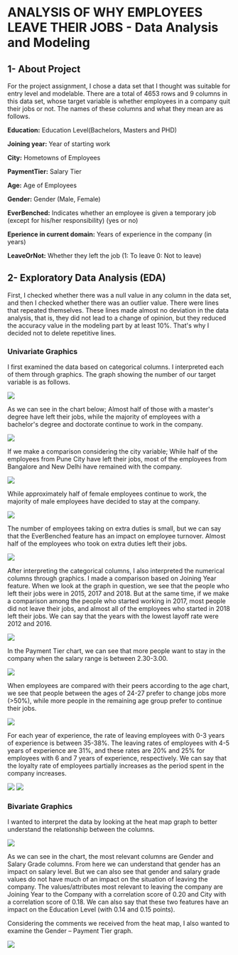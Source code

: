 # ANALYSIS OF WHY EMPLOYEES LEAVE THEIR JOBS - Data Analysis and Modeling

## 1- About Project

For the project assignment, I chose a data set that I thought was suitable for entry level and modelable. There are a total of 4653 rows and 9 columns in this data set, whose target variable is whether employees in a company quit their jobs or not. The names of these columns and what they mean are as follows.

**Education:** Education Level(Bachelors, Masters and PHD)

**Joining year:** Year of starting work

**City:** Hometowns of Employees

**PaymentTier:** Salary Tier

**Age:** Age of Employees

**Gender:** Gender (Male, Female)

**EverBenched:** Indicates whether an employee is given a temporary job (except for his/her responsibility) (yes or no)

**Eperience in current domain:** Years of experience in the company (in years)

**LeaveOrNot:** Whether they left the job (1: To leave 0: Not to leave)

## 2-	Exploratory Data Analysis (EDA)

First, I checked whether there was a null value in any column in the data set, and then I checked whether there was an outlier value.
There were lines that repeated themselves. These lines made almost no deviation in the data analysis, that is, they did not lead to a change of opinion, but they reduced the accuracy value in the modeling part by at least 10%. That's why I decided not to delete repetitive lines.

### Univariate Graphics
I first examined the data based on categorical columns. I interpreted each of them through graphics.
The graph showing the number of our target variable is as follows.

<img src="https://github.com/timekeeperzz/DataScienceBootcampProject/blob/main/ProjectGraphics/LeaveOrNotCounts.png" width="auto">

As we can see in the chart below; Almost half of those with a master's degree have left their jobs, while the majority of employees with a bachelor's degree and doctorate continue to work in the company.

<img src="https://github.com/timekeeperzz/DataScienceBootcampProject/blob/main/ProjectGraphics/Education.png" width="auto">

If we make a comparison considering the city variable; While half of the employees from Pune City have left their jobs, most of the employees from Bangalore and New Delhi have remained with the company.

<img src="https://github.com/timekeeperzz/DataScienceBootcampProject/blob/main/ProjectGraphics/City.png" width="auto">

While approximately half of female employees continue to work, the majority of male employees have decided to stay at the company.

<img src="https://github.com/timekeeperzz/DataScienceBootcampProject/blob/main/ProjectGraphics/Gender.png" width="auto">

The number of employees taking on extra duties is small, but we can say that the EverBenched feature has an impact on employee turnover. Almost half of the employees who took on extra duties left their jobs.

<img src="https://github.com/timekeeperzz/DataScienceBootcampProject/blob/main/ProjectGraphics/EverBenched.png" width="auto">

After interpreting the categorical columns, I also interpreted the numerical columns through graphics.
I made a comparison based on Joining Year feature. When we look at the graph in question, we see that the people who left their jobs were in 2015, 2017 and 2018. But at the same time, if we make a comparison among the people who started working in 2017, most people did not leave their jobs, and almost all of the employees who started in 2018 left their jobs. We can say that the years with the lowest layoff rate were 2012 and 2016.

<img src="https://github.com/timekeeperzz/DataScienceBootcampProject/blob/main/ProjectGraphics/JoiningYear.png" width="auto">

In the Payment Tier chart, we can see that more people want to stay in the company when the salary range is between 2.30-3.00.

<img src="https://github.com/timekeeperzz/DataScienceBootcampProject/blob/main/ProjectGraphics/PaymentTier.png" width="auto">

When employees are compared with their peers according to the age chart, we see that people between the ages of 24-27 prefer to change jobs more (>50%), while more people in the remaining age group prefer to continue their jobs.

<img src="https://github.com/timekeeperzz/DataScienceBootcampProject/blob/main/ProjectGraphics/Age.png" width="auto">

For each year of experience, the rate of leaving employees with 0-3 years of experience is between 35-38%. The leaving rates of employees with 4-5 years of experience are 31%, and these rates are 20% and 25% for employees with 6 and 7 years of experience, respectively. We can say that the loyalty rate of employees partially increases as the period spent in the company increases.

<img src="https://github.com/timekeeperzz/DataScienceBootcampProject/blob/main/ProjectGraphics/ExperienceInCurrentDomain.png" width="auto"> <img src="https://github.com/timekeeperzz/DataScienceBootcampProject/blob/main/ProjectGraphics/ExperienceInCurrentDomain_CrossTab.png" width="auto">


### Bivariate Graphics
I wanted to interpret the data by looking at the heat map graph to better understand the relationship between the columns.

<img src="https://github.com/timekeeperzz/DataScienceBootcampProject/blob/main/ProjectGraphics/HeatMap.png" width="auto">

As we can see in the chart, the most relevant columns are Gender and Salary Grade columns. From here we can understand that gender has an impact on salary level. But we can also see that gender and salary grade values do not have much of an impact on the situation of leaving the company.
The values/attributes most relevant to leaving the company are Joining Year to the Company with a correlation score of 0.20 and City with a correlation score of 0.18. We can also say that these two features have an impact on the Education Level (with 0.14 and 0.15 points).

Considering the comments we received from the heat map, I also wanted to examine the Gender – Payment Tier graph.

<img src="https://github.com/timekeeperzz/DataScienceBootcampProject/blob/main/ProjectGraphics/HeatMap.png" width="auto">


